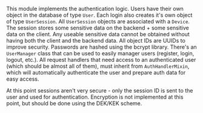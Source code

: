 This module implements the authentication logic.
Users have their own object in the database of type `User`.
Each login also creates it's own object of type `UserSession`.
All `UserSession` objects are associated with a `Device`.
The session stores some sensitive data on the backend + some sensitive data on the client. Any useable sensitive data cannot be obtained without having both the client and the backend data.
All object IDs are UUIDs to improve security.
Passwords are hashed using the bcrypt library.
There's an `UserManager` class that can be used to easily manager users (register, login, logout, etc.).
All request handlers that need access to an authenticated user (which should be almost all of them), must inherit from `AuthHandlerMixin`, which will automatically authenticate the user and prepare auth data for easy access.

At this point sessions aren't very secure - only the session ID is sent to the user and used for authentication.
Encryption is not implemented at this point, but should be done using the DEK/KEK scheme.
